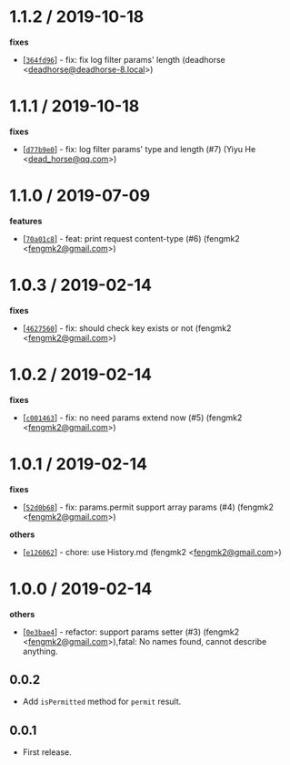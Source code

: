 
1.1.2 / 2019-10-18
==================

**fixes**
  * [[`364fd96`](http://github.com/eggjs/egg-parameters/commit/364fd960540a8b0ff59722dec5d257f69bd0e3eb)] - fix: fix log filter params' length (deadhorse <<deadhorse@deadhorse-8.local>>)

1.1.1 / 2019-10-18
==================

**fixes**
  * [[`d77b9e0`](http://github.com/eggjs/egg-parameters/commit/d77b9e07e37b2a4a11a6fd9dd7ee28fdb74b7cda)] - fix: log filter params' type and length (#7) (Yiyu He <<dead_horse@qq.com>>)

1.1.0 / 2019-07-09
==================

**features**
  * [[`70a01c8`](http://github.com/eggjs/egg-parameters/commit/70a01c845b58d2e74eb6d69e986bed60dfb01abd)] - feat: print request content-type (#6) (fengmk2 <<fengmk2@gmail.com>>)

1.0.3 / 2019-02-14
==================

**fixes**
  * [[`4627560`](http://github.com/eggjs/egg-parameters/commit/4627560865c308dade185d631658b68246af68a1)] - fix: should check key exists or not (fengmk2 <<fengmk2@gmail.com>>)

1.0.2 / 2019-02-14
==================

**fixes**
  * [[`c001463`](http://github.com/eggjs/egg-parameters/commit/c0014630170a296cc40f18172b5819f1a8d327a5)] - fix: no need params extend now (#5) (fengmk2 <<fengmk2@gmail.com>>)

1.0.1 / 2019-02-14
==================

**fixes**
  * [[`52d0b68`](http://github.com/eggjs/egg-parameters/commit/52d0b68cd2188de0a7b8f19641cb95a9e13d7319)] - fix: params.permit support array params (#4) (fengmk2 <<fengmk2@gmail.com>>)

**others**
  * [[`e126062`](http://github.com/eggjs/egg-parameters/commit/e126062835d413ab0c7f5701e24b549173491b9a)] - chore: use History.md (fengmk2 <<fengmk2@gmail.com>>)

1.0.0 / 2019-02-14
==================

**others**
  * [[`0e3bae4`](http://github.com/eggjs/egg-parameters/commit/0e3bae43d9503df8cd59fe12d9f3582c6d1ca130)] - refactor: support params setter (#3) (fengmk2 <<fengmk2@gmail.com>>),fatal: No names found, cannot describe anything.

0.0.2
-----

- Add `isPermitted` method for `permit` result.

0.0.1
-----

- First release.
